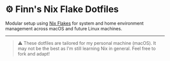 # ⚙️ Finn's Nix Flake Dotfiles

Modular setup using [Nix Flakes](https://nixos.wiki/wiki/Flakes) for system and home environment management across macOS and future Linux machines.

---

> ⚠️ These dotfiles are tailored for my personal machine (macOS). It may not be the best as I'm still learning Nix in general. Feel free to fork and adapt!
